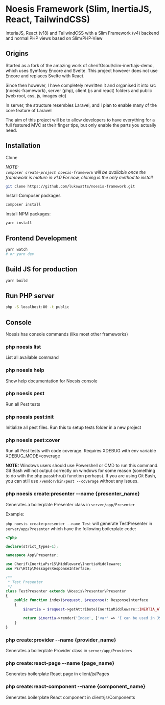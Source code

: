 # Noesis Framework (Slim, InertiaJS, React, TailwindCSS)

InteriaJS, React (v18) and TailwindCSS with a Slim Framework (v4) backend and normal PHP views based on Slim/PHP-View

## Origins

Started as a fork of the amazing work of cherifGsoul/slim-inertiajs-demo, which uses Symfony Encore and Svelte. This project however does not use Encore and replaces Svelte with React.

Since then however, I have completely rewritten it and organised it into src (noesis-framework), server (php), client (js and react) folders and public (web root, css, js, images etc)

In server, the structure resembles Laravel, and I plan to enable many of the core feature of Laravel

The aim of this project will be to allow developers to have everything for a full featured MVC at their finger tips, but only enable the parts you actually need.

## Installation

Clone

_NOTE:  
`composer create-project noesis-framework` will be available once the framework is mature in v1.0
For now, cloning is the only method to install_

```bash
git clone https://github.com/lukewatts/noesis-framework.git
```

Install Composer packages

```bash
composer install
```

Install NPM packages:

```bash
yarn install
```

## Frontend Development

```bash
yarn watch
# or yarn dev
```

## Build JS for production

```bash
yarn build
```

## Run PHP server

```bash
php -S localhost:80 -t public
```

## Console

Noesis has console commands (like most other frameworks)

### php noesis list

List all available command

### php noesis help

Show help documentation for Noesis console

### php noesis pest

Run all Pest tests

### php noesis pest:init

Initialize all pest files. Run this to setup tests folder in a new project

### php noesis pest:cover

Run all Pest tests with code coverage. Requires XDEBUG with env variable XDEBUG_MODE=coverage

__NOTE:__ Windows users should use Powershell or CMD to run this command. Git Bash will not output correctly on windows for some reason (something to do with the php passtrhru() function perhaps). If you are using Git Bash, you can still use `/vendor/bin/pest --coverage` without any issues.

### php noesis create:presenter --name {presenter_name}

Generates a boilerplate Presenter class in `server/app/Presenter`

Example:

`php noesis create:presenter --name Test` will generate TestPresenter in `server/app/Presenter` which have the following boilerplate code:

```php
<?php

declare(strict_types=1);

namespace App\Presenter;

use Cherif\InertiaPsr15\Middleware\InertiaMiddleware;
use Psr\Http\Message\ResponseInterface;

/**
 * Test Presenter
 */
class TestPresenter extends \Noesis\Presenter\Presenter
{
    public function index($request, $response): ResponseInterface
    {
        $inertia = $request->getAttribute(InertiaMiddleware::INERTIA_ATTRIBUTE);

        return $inertia->render('Index', ['var' => 'I can be used in JSX!']);
    }
}
```

### php create:provider --name {provider_name}

Generates a boilerplate Provider class in `server/app/Providers`

### php create:react-page --name {page_name}

Generates boilerplate React page in client/js/Pages

### php create:react-component --name {component_name}

Generates boilerplate React component in client/js/Components
